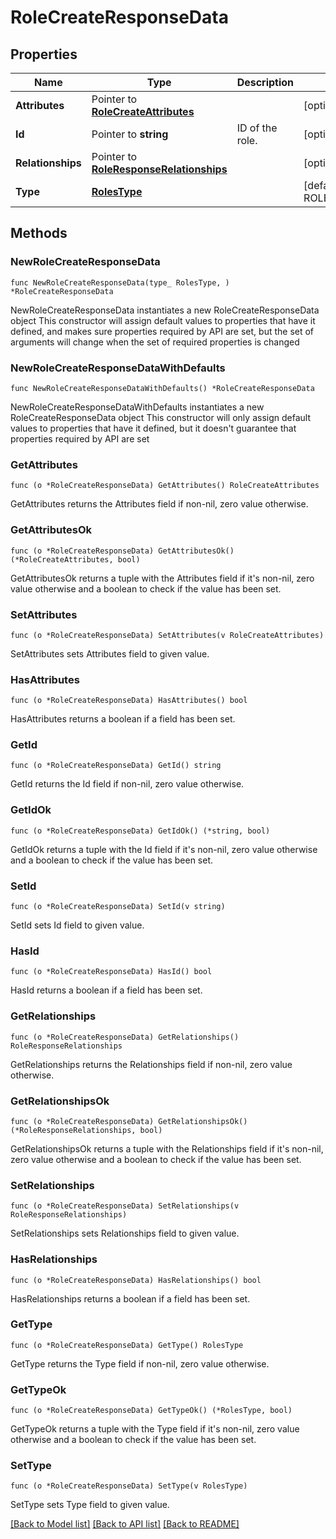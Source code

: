# RoleCreateResponseData

## Properties

Name | Type | Description | Notes
------------ | ------------- | ------------- | -------------
**Attributes** | Pointer to [**RoleCreateAttributes**](RoleCreateAttributes.md) |  | [optional] 
**Id** | Pointer to **string** | ID of the role. | [optional] 
**Relationships** | Pointer to [**RoleResponseRelationships**](RoleResponseRelationships.md) |  | [optional] 
**Type** | [**RolesType**](RolesType.md) |  | [default to ROLESTYPE_ROLES]

## Methods

### NewRoleCreateResponseData

`func NewRoleCreateResponseData(type_ RolesType, ) *RoleCreateResponseData`

NewRoleCreateResponseData instantiates a new RoleCreateResponseData object
This constructor will assign default values to properties that have it defined,
and makes sure properties required by API are set, but the set of arguments
will change when the set of required properties is changed

### NewRoleCreateResponseDataWithDefaults

`func NewRoleCreateResponseDataWithDefaults() *RoleCreateResponseData`

NewRoleCreateResponseDataWithDefaults instantiates a new RoleCreateResponseData object
This constructor will only assign default values to properties that have it defined,
but it doesn't guarantee that properties required by API are set

### GetAttributes

`func (o *RoleCreateResponseData) GetAttributes() RoleCreateAttributes`

GetAttributes returns the Attributes field if non-nil, zero value otherwise.

### GetAttributesOk

`func (o *RoleCreateResponseData) GetAttributesOk() (*RoleCreateAttributes, bool)`

GetAttributesOk returns a tuple with the Attributes field if it's non-nil, zero value otherwise
and a boolean to check if the value has been set.

### SetAttributes

`func (o *RoleCreateResponseData) SetAttributes(v RoleCreateAttributes)`

SetAttributes sets Attributes field to given value.

### HasAttributes

`func (o *RoleCreateResponseData) HasAttributes() bool`

HasAttributes returns a boolean if a field has been set.

### GetId

`func (o *RoleCreateResponseData) GetId() string`

GetId returns the Id field if non-nil, zero value otherwise.

### GetIdOk

`func (o *RoleCreateResponseData) GetIdOk() (*string, bool)`

GetIdOk returns a tuple with the Id field if it's non-nil, zero value otherwise
and a boolean to check if the value has been set.

### SetId

`func (o *RoleCreateResponseData) SetId(v string)`

SetId sets Id field to given value.

### HasId

`func (o *RoleCreateResponseData) HasId() bool`

HasId returns a boolean if a field has been set.

### GetRelationships

`func (o *RoleCreateResponseData) GetRelationships() RoleResponseRelationships`

GetRelationships returns the Relationships field if non-nil, zero value otherwise.

### GetRelationshipsOk

`func (o *RoleCreateResponseData) GetRelationshipsOk() (*RoleResponseRelationships, bool)`

GetRelationshipsOk returns a tuple with the Relationships field if it's non-nil, zero value otherwise
and a boolean to check if the value has been set.

### SetRelationships

`func (o *RoleCreateResponseData) SetRelationships(v RoleResponseRelationships)`

SetRelationships sets Relationships field to given value.

### HasRelationships

`func (o *RoleCreateResponseData) HasRelationships() bool`

HasRelationships returns a boolean if a field has been set.

### GetType

`func (o *RoleCreateResponseData) GetType() RolesType`

GetType returns the Type field if non-nil, zero value otherwise.

### GetTypeOk

`func (o *RoleCreateResponseData) GetTypeOk() (*RolesType, bool)`

GetTypeOk returns a tuple with the Type field if it's non-nil, zero value otherwise
and a boolean to check if the value has been set.

### SetType

`func (o *RoleCreateResponseData) SetType(v RolesType)`

SetType sets Type field to given value.



[[Back to Model list]](../README.md#documentation-for-models) [[Back to API list]](../README.md#documentation-for-api-endpoints) [[Back to README]](../README.md)


